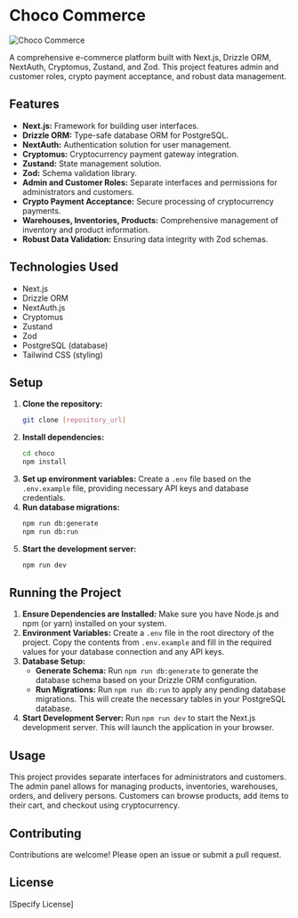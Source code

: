 # Choco Commerce

![Choco Commerce](https://res.cloudinary.com/dnrusfidy/image/upload/v1737041730/pdib5qnrjwn4pjn6xffi.png)

A comprehensive e-commerce platform built with Next.js, Drizzle ORM, NextAuth, Cryptomus, Zustand, and Zod.  This project features admin and customer roles, crypto payment acceptance, and robust data management.

## Features

* **Next.js:**  Framework for building user interfaces.
* **Drizzle ORM:**  Type-safe database ORM for PostgreSQL.
* **NextAuth:**  Authentication solution for user management.
* **Cryptomus:**  Cryptocurrency payment gateway integration.
* **Zustand:**  State management solution.
* **Zod:**  Schema validation library.
* **Admin and Customer Roles:**  Separate interfaces and permissions for administrators and customers.
* **Crypto Payment Acceptance:**  Secure processing of cryptocurrency payments.
* **Warehouses, Inventories, Products:**  Comprehensive management of inventory and product information.
* **Robust Data Validation:**  Ensuring data integrity with Zod schemas.

## Technologies Used

* Next.js
* Drizzle ORM
* NextAuth.js
* Cryptomus
* Zustand
* Zod
* PostgreSQL (database)
* Tailwind CSS (styling)

## Setup

1. **Clone the repository:**
   ```bash
   git clone [repository_url]
   ```
2. **Install dependencies:**
   ```bash
   cd choco
   npm install
   ```
3. **Set up environment variables:** Create a `.env` file based on the `.env.example` file, providing necessary API keys and database credentials.
4. **Run database migrations:**
   ```bash
   npm run db:generate
   npm run db:run
   ```
5. **Start the development server:**
   ```bash
   npm run dev
   ```

## Running the Project

1.  **Ensure Dependencies are Installed:** Make sure you have Node.js and npm (or yarn) installed on your system.
2.  **Environment Variables:**  Create a `.env` file in the root directory of the project.  Copy the contents from `.env.example` and fill in the required values for your database connection and any API keys.
3.  **Database Setup:**
     *   **Generate Schema:** Run `npm run db:generate` to generate the database schema based on your Drizzle ORM configuration.
     *   **Run Migrations:** Run `npm run db:run` to apply any pending database migrations.  This will create the necessary tables in your PostgreSQL database.
4.  **Start Development Server:** Run `npm run dev` to start the Next.js development server.  This will launch the application in your browser.

## Usage

This project provides separate interfaces for administrators and customers.  The admin panel allows for managing products, inventories, warehouses, orders, and delivery persons.  Customers can browse products, add items to their cart, and checkout using cryptocurrency.

## Contributing

Contributions are welcome! Please open an issue or submit a pull request.

## License

[Specify License]
